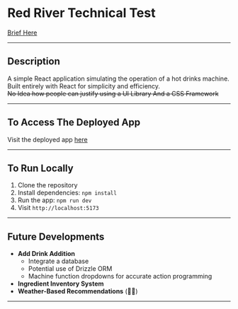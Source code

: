 # Red River Technical Test  
[Brief Here](https://notes.henr.ee/redriver-technical-test-breif-435kdp)

---

## Description

A simple React application simulating the operation of a hot drinks machine.  
Built entirely with React for simplicity and efficiency.
<br/>
~~No Idea how people can justify using  a UI Library And a CSS Framework~~

---

## To Access The Deployed App

Visit the deployed app [here](https://red-river-hot-drinks.vercel.app/)

---

## To Run Locally

1. Clone the repository
2. Install dependencies: `npm install`
3. Run the app: `npm run dev`
4. Visit `http://localhost:5173`

---

## Future Developments

- **Add Drink Addition**  
  - Integrate a database  
  - Potential use of Drizzle ORM  
  - Machine function dropdowns for accurate action programming  
- **Ingredient Inventory System**  
- **Weather-Based Recommendations** (🤷‍♂️)

---
